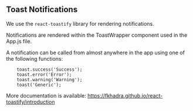 ## Toast Notifications

We use the `react-toastify` library for rendering notifications.

Notifications are rendered within the ToastWrapper component used in the App.js file.

A notification can be called from almost anywhere in the app using one of the
following functions:

```
    toast.success('Success');
    toast.error('Error');
    toast.warning('Warning');
    toast('Generic');
```

More documentation is available: https://fkhadra.github.io/react-toastify/introduction